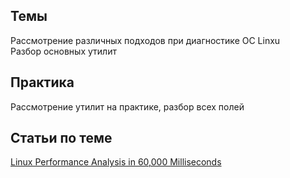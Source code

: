 ## Темы
Рассмотрение различных подходов при диагностике ОС Linxu  
Разбор основных утилит  

## Практика
 Рассмотрение утилит на практике, разбор всех полей

## Статьи по теме
[Linux Performance Analysis in 60,000 Milliseconds]([https://habr.com/ru/post/211150/](https://www.brendangregg.com/Articles/Netflix_Linux_Perf_Analysis_60s.pdf)) 
